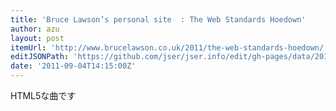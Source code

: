 ```yaml
---
title: 'Bruce Lawson’s personal site  : The Web Standards Hoedown'
author: azu
layout: post
itemUrl: 'http://www.brucelawson.co.uk/2011/the-web-standards-hoedown/'
editJSONPath: 'https://github.com/jser/jser.info/edit/gh-pages/data/2011/09/index.json'
date: '2011-09-04T14:15:00Z'
---
```

HTML5な曲です
